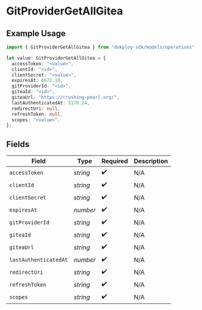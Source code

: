 # GitProviderGetAllGitea

## Example Usage

```typescript
import { GitProviderGetAllGitea } from "dokploy-sdk/models/operations";

let value: GitProviderGetAllGitea = {
  accessToken: "<value>",
  clientId: "<id>",
  clientSecret: "<value>",
  expiresAt: 6672.18,
  gitProviderId: "<id>",
  giteaId: "<id>",
  giteaUrl: "https://crushing-pearl.org/",
  lastAuthenticatedAt: 5170.24,
  redirectUri: null,
  refreshToken: null,
  scopes: "<value>",
};
```

## Fields

| Field                 | Type                  | Required              | Description           |
| --------------------- | --------------------- | --------------------- | --------------------- |
| `accessToken`         | *string*              | :heavy_check_mark:    | N/A                   |
| `clientId`            | *string*              | :heavy_check_mark:    | N/A                   |
| `clientSecret`        | *string*              | :heavy_check_mark:    | N/A                   |
| `expiresAt`           | *number*              | :heavy_check_mark:    | N/A                   |
| `gitProviderId`       | *string*              | :heavy_check_mark:    | N/A                   |
| `giteaId`             | *string*              | :heavy_check_mark:    | N/A                   |
| `giteaUrl`            | *string*              | :heavy_check_mark:    | N/A                   |
| `lastAuthenticatedAt` | *number*              | :heavy_check_mark:    | N/A                   |
| `redirectUri`         | *string*              | :heavy_check_mark:    | N/A                   |
| `refreshToken`        | *string*              | :heavy_check_mark:    | N/A                   |
| `scopes`              | *string*              | :heavy_check_mark:    | N/A                   |